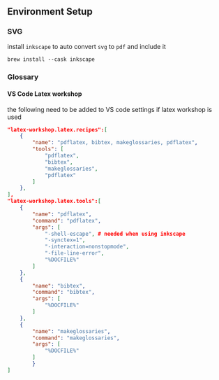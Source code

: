 #

## Environment Setup

### SVG

install `inkscape` to auto convert `svg` to `pdf` and include it

```shell
brew install --cask inkscape
```

### Glossary

#### VS Code Latex workshop

the following need to be added to VS code settings if latex workshop is used

```json
"latex-workshop.latex.recipes":[
    {
        "name": "pdflatex, bibtex, makeglossaries, pdflatex",
        "tools": [
            "pdflatex",
            "bibtex",
            "makeglossaries",
            "pdflatex"
        ]
    },
],
"latex-workshop.latex.tools":[
    {
        "name": "pdflatex",
        "command": "pdflatex",
        "args": [
            "-shell-escape", # needed when using inkscape
            "-synctex=1",
            "-interaction=nonstopmode",
            "-file-line-error",
            "%DOCFILE%"
        ]
    },
    {
        "name": "bibtex",
        "command": "bibtex",
        "args": [
            "%DOCFILE%"
        ]
    },
    {
        "name": "makeglossaries",
        "command": "makeglossaries",
        "args": [
            "%DOCFILE%"
        ]
        }
]
```
